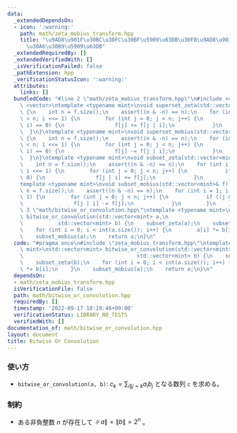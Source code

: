 ```yaml
---
data:
  _extendedDependsOn:
  - icon: ':warning:'
    path: math/zeta_mobius_transform.hpp
    title: "\u9AD8\u901F\u30BC\u30FC\u30BF\u5909\u63DB\u30FB\u9AD8\u901F\u30E1\u30D3\
      \u30A6\u30B9\u5909\u63DB"
  _extendedRequiredBy: []
  _extendedVerifiedWith: []
  _isVerificationFailed: false
  _pathExtension: hpp
  _verificationStatusIcon: ':warning:'
  attributes:
    links: []
  bundledCode: "#line 2 \"math/zeta_mobius_transform.hpp\"\n#include <cassert>\n#include\
    \ <vector>\ntemplate <typename mint>\nvoid superset_zeta(std::vector<mint>& f)\
    \ {\n    int n = f.size();\n    assert((n & -n) == n);\n    for (int i = 1; i\
    \ < n; i <<= 1) {\n        for (int j = 0; j < n; j++) {\n            if ((j &\
    \ i) == 0) {\n                f[j] += f[j | i];\n            }\n        }\n  \
    \  }\n}\ntemplate <typename mint>\nvoid superset_mobius(std::vector<mint>& f)\
    \ {\n    int n = f.size();\n    assert((n & -n) == n);\n    for (int i = 1; i\
    \ < n; i <<= 1) {\n        for (int j = 0; j < n; j++) {\n            if ((j &\
    \ i) == 0) {\n                f[j] -= f[j | i];\n            }\n        }\n  \
    \  }\n}\ntemplate <typename mint>\nvoid subset_zeta(std::vector<mint>& f) {\n\
    \    int n = f.size();\n    assert((n & -n) == n);\n    for (int i = 1; i < n;\
    \ i <<= 1) {\n        for (int j = 0; j < n; j++) {\n            if ((j & i) ==\
    \ 0) {\n                f[j | i] += f[j];\n            }\n        }\n    }\n}\n\
    template <typename mint>\nvoid subset_mobius(std::vector<mint>& f) {\n    int\
    \ n = f.size();\n    assert((n & -n) == n);\n    for (int i = 1; i < n; i <<=\
    \ 1) {\n        for (int j = 0; j < n; j++) {\n            if ((j & i) == 0) {\n\
    \                f[j | i] -= f[j];\n            }\n        }\n    }\n}\n#line\
    \ 3 \"math/bitwise_or_convolution.hpp\"\ntemplate <typename mint>\nstd::vector<mint>\
    \ bitwise_or_convolution(std::vector<mint> a,\n                              \
    \           std::vector<mint> b) {\n    subset_zeta(a);\n    subset_zeta(b);\n\
    \    for (int i = 0; i < int(a.size()); i++) {\n        a[i] *= b[i];\n    }\n\
    \    subset_mobius(a);\n    return a;\n}\n"
  code: "#pragma once\n#include \"zeta_mobius_transform.hpp\"\ntemplate <typename\
    \ mint>\nstd::vector<mint> bitwise_or_convolution(std::vector<mint> a,\n     \
    \                                    std::vector<mint> b) {\n    subset_zeta(a);\n\
    \    subset_zeta(b);\n    for (int i = 0; i < int(a.size()); i++) {\n        a[i]\
    \ *= b[i];\n    }\n    subset_mobius(a);\n    return a;\n}\n"
  dependsOn:
  - math/zeta_mobius_transform.hpp
  isVerificationFile: false
  path: math/bitwise_or_convolution.hpp
  requiredBy: []
  timestamp: '2022-09-17 18:19:46+09:00'
  verificationStatus: LIBRARY_NO_TESTS
  verifiedWith: []
documentation_of: math/bitwise_or_convolution.hpp
layout: document
title: Bitwise Or Convolution
---
```


### 使い方
- `bitwise_or_convolution(a, b)`: $c_k = \displaystyle \sum_{i\|j=k}a_ib_j$ となる数列 `c` を求める。

### 制約
- ある非負整数 $n$ が存在して $\|a\|=\|b\|=2^n$ 。